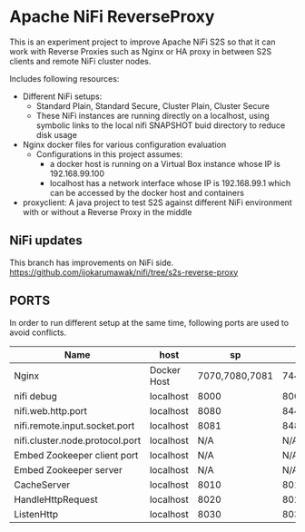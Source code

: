 
# Apache NiFi ReverseProxy

This is an experiment project to improve Apache NiFi S2S so that it can work with Reverse Proxies such as Nginx or HA proxy in between S2S clients and remote NiFi cluster nodes.

Includes following resources:

- Different NiFi setups:
  - Standard Plain, Standard Secure, Cluster Plain, Cluster Secure
  - These NiFi instances are running directly on a localhost, using symbolic links to the local nifi SNAPSHOT buid directory to reduce disk usage
- Nginx docker files for various configuration evaluation
  - Configurations in this project assumes:
    - a docker host is running on a Virtual Box instance whose IP is 192.168.99.100
    - localhost has a network interface whose IP is 192.168.99.1 which can be accessed by the docker host and containers
- proxyclient: A java project to test S2S against different NiFi environment with or without a Reverse Proxy in the middle

## NiFi updates

This branch has improvements on NiFi side.
https://github.com/ijokarumawak/nifi/tree/s2s-reverse-proxy

## PORTS

In order to run different setup at the same time, following ports are used to avoid conflicts.

|Name|host|sp|ss|cp|cs|
|----|----|--|--|--|--|
|Nginx|Docker Host|7070,7080,7081|7443,7444,7481|17080,17060,18070,18071|18443,18460,18470,18471|
|nifi debug|localhost|8000|8001|8002,8003|8004,8005|
|nifi.web.http.port|localhost|8080|8443|18080,18090|18443,18444|
|nifi.remote.input.socket.port|localhost|8081|8481|18081,18091|18481,18491|
|nifi.cluster.node.protocol.port|localhost|N/A|N/A|18082,18092|18482,18492|
|Embed Zookeeper client port|localhost|N/A|N/A|2181|2182|
|Embed Zookeeper server|localhost|N/A|N/A|2888:3888|2889:3889|
|CacheServer|localhost|8010|8011|8012|8013|
|HandleHttpRequest|localhost|8020|8021|8022|8023|
|ListenHttp|localhost|8030|8031|8032,8033|8034,8035|
